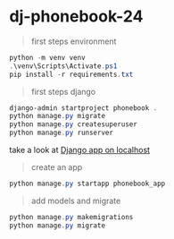 # dj-phonebook-24

> first steps environment

```powershell
python -m venv venv
.\venv\Scripts\Activate.ps1
pip install -r requirements.txt
```

> first steps django

```powershell
django-admin startproject phonebook .
python manage.py migrate
python manage.py createsuperuser
python manage.py runserver

```

take a look at [Django app on localhost](http://127.0.0.1:8000/)

> create an app

```powershell
python manage.py startapp phonebook_app
```

> add models and migrate

```powershell
python manage.py makemigrations
python manage.py migrate
```
